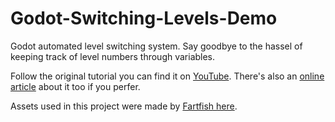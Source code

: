# Godot-Switching-Levels-Demo
Godot automated level switching system. Say goodbye to the hassel of keeping track of level numbers through variables.

Follow the original tutorial you can find it on [YouTube](https://youtu.be/GZrALMvOwY8).
There's also an [online article](https://plug-world.com/posts/godot-4-switching-levels-made-easy/) about it too if you perfer.

Assets used in this project were made by [Fartfish here](https://fartfish.itch.io/gobbo-reloaded).
